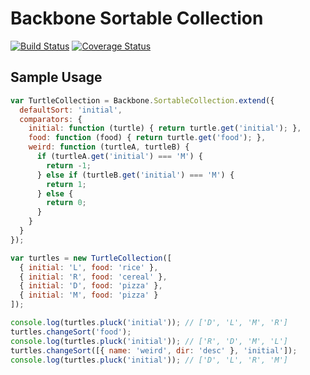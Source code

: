 # Backbone Sortable Collection

[![Build Status](https://travis-ci.org/golmansax/backbone-sortable-collection.svg?branch=master)](https://travis-ci.org/golmansax/backbone-sortable-collection)
[![Coverage Status](https://img.shields.io/coveralls/golmansax/backbone-sortable-collection.svg)](https://coveralls.io/r/golmansax/backbone-sortable-collection?branch=master)

## Sample Usage
```js
var TurtleCollection = Backbone.SortableCollection.extend({
  defaultSort: 'initial',
  comparators: {
    initial: function (turtle) { return turtle.get('initial'); },
    food: function (food) { return turtle.get('food'); },
    weird: function (turtleA, turtleB) {                                    
      if (turtleA.get('initial') === 'M') {
        return -1;
      } else if (turtleB.get('initial') === 'M') {
        return 1;
      } else {
        return 0;
      }
    }
  }
});

var turtles = new TurtleCollection([
  { initial: 'L', food: 'rice' },
  { initial: 'R', food: 'cereal' },
  { initial: 'D', food: 'pizza' },
  { initial: 'M', food: 'pizza' }
]);

console.log(turtles.pluck('initial')); // ['D', 'L', 'M', 'R']
turtles.changeSort('food');
console.log(turtles.pluck('initial')); // ['R', 'D', 'M', 'L']
turtles.changeSort([{ name: 'weird', dir: 'desc' }, 'initial']);
console.log(turtles.pluck('initial')); // ['D', 'L', 'R', 'M']
```
